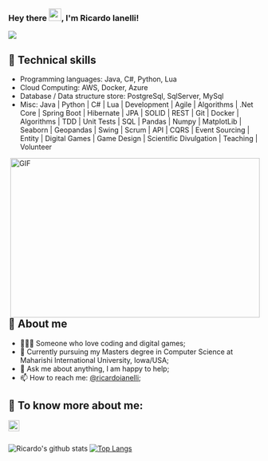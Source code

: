 ### Hey there <img src="https://media.giphy.com/media/hvRJCLFzcasrR4ia7z/giphy.gif" width="25px">, I'm Ricardo Ianelli! 

![](https://visitor-badge.glitch.me/badge?page_id=ricardoianelli.ricardoianelli)

## :triangular_flag_on_post: Technical skills
- Programming languages: Java, C#, Python, Lua
- Cloud Computing: AWS, Docker, Azure
- Database / Data structure store: PostgreSql, SqlServer, MySql
- Misc: Java | Python | C# | Lua | Development | Agile | Algorithms | .Net Core | Spring Boot | Hibernate | JPA | SOLID | REST | Git | Docker | Algorithms | TDD | Unit Tests | SQL | Pandas | Numpy | MatplotLib | Seaborn | Geopandas | Swing | Scrum | API | CQRS | Event Sourcing | Entity | Digital Games | Game Design | Scientific Divulgation | Teaching | Volunteer

 <img align="right" alt="GIF" src="https://github.com/abhisheknaiidu/abhisheknaiidu/blob/master/code.gif?raw=true" width="500" height="320" />

## :runner: About me

- 👨🏽‍💻 Someone who love coding and digital games;
- 🌱 Currently pursuing my Masters degree in Computer Science at Maharishi International University, Iowa/USA; 
- 💬 Ask me about anything, I am happy to help;
- 📫 How to reach me: [@ricardoianelli](https://www.linkedin.com/in/ricardoianelli/);

## 💬 To know more about me: 
<a href="https://www.linkedin.com/in/ricardoianelli/"><img align="left" alt="Ricardo's Linkedin" width="22px" src="https://cdn.jsdelivr.net/npm/simple-icons@v3/icons/linkedin.svg" /></a>
<br />
<br />

![Ricardo's github stats](https://github-readme-stats.vercel.app/api?username=ricardoianelli&count_private=true&show_icons=true&theme=algolia) [![Top Langs](https://github-readme-stats.vercel.app/api/top-langs/?username=ricardoianelli&layout=compact)](https://github.com/anuraghazra/github-readme-stats)
